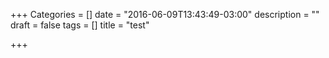 +++
Categories = []
date = "2016-06-09T13:43:49-03:00"
description = ""
draft = false
tags = []
title = "test"

+++
